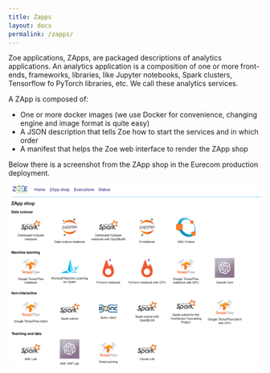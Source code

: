 ```yaml
---
title: Zapps
layout: docs
permalink: /zapps/
---
```


Zoe applications, ZApps, are packaged descriptions of analytics applications. An analytics application is a composition of one or more front-ends, frameworks, libraries, like Jupyter notebooks, Spark clusters, Tensorflow fo PyTorch libraries, etc. We call these analytics services.

A ZApp is composed of:

 * One or more docker images (we use Docker for convenience, changing engine and image format is quite easy)
 * A JSON description that tells Zoe how to start the services and in which order
 * A manifest that helps the Zoe web interface to render the ZApp shop

Below there is a screenshot from the ZApp shop in the Eurecom production deployment.

![ZApp shop at Eurecom](img/zapp-shop.png)

